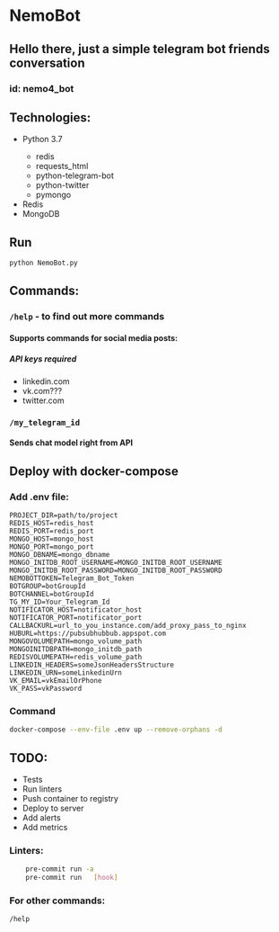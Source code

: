 # NemoBot

## Hello there, just a simple telegram bot friends conversation

### id: nemo4_bot

## Technologies:

<ul>
<li>Python 3.7</li>
  <ul>
    <li>redis</li>
    <li>requests_html</li>
    <li>python-telegram-bot</li>
    <li>python-twitter</li>
    <li>pymongo</li>
  </ul>
<li>Redis</li>
<li>MongoDB</li>
</ul>

## Run

```bash
python NemoBot.py
```

## Commands:

### `/help` - to find out more commands

#### Supports commands for social media posts:

##### API keys required

<ul>
  <li>linkedin.com</li>
  <li>vk.com???</li>
  <li>twitter.com</li>
</ul>

### `/my_telegram_id`

#### Sends chat model right from API

## Deploy with docker-compose

### Add .env file:
```
PROJECT_DIR=path/to/project
REDIS_HOST=redis_host
REDIS_PORT=redis_port
MONGO_HOST=mongo_host
MONGO_PORT=mongo_port
MONGO_DBNAME=mongo_dbname
MONGO_INITDB_ROOT_USERNAME=MONGO_INITDB_ROOT_USERNAME
MONGO_INITDB_ROOT_PASSWORD=MONGO_INITDB_ROOT_PASSWORD
NEMOBOTTOKEN=Telegram_Bot_Token
BOTGROUP=botGroupId
BOTCHANNEL=botGroupId
TG_MY_ID=Your_Telegram_Id
NOTIFICATOR_HOST=notificator_host
NOTIFICATOR_PORT=notificator_port
CALLBACKURL=url_to_you_instance.com/add_proxy_pass_to_nginx
HUBURL=https://pubsubhubbub.appspot.com
MONGOVOLUMEPATH=mongo_volume_path
MONGOINITDBPATH=mongo_initdb_path
REDISVOLUMEPATH=redis_volume_path
LINKEDIN_HEADERS=someJsonHeadersStructure
LINKEDIN_URN=someLinkedinUrn
VK_EMAIL=vkEmailOrPhone
VK_PASS=vkPassword
```

### Command
```bash
docker-compose --env-file .env up --remove-orphans -d
```

## TODO:
<ul>
    <li>Tests</li>
    <li>Run linters</li>
    <li>Push container to registry</li>
    <li>Deploy to server</li>
    <li>Add alerts</li>
    <li>Add metrics</li>
</ul>

### Linters:
```bash
    pre-commit run -a
    pre-commit run   [hook]
```

### For other commands:

`/help`
